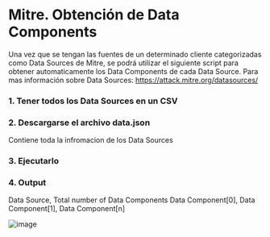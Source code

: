 # Mitre. Obtención de Data Components

Una vez que se tengan las fuentes de un determinado cliente categorizadas como Data Sources de Mitre, se podrá utilizar el siguiente script para obtener automaticamente los Data Components de cada Data Source.
Para mas información sobre Data Sources: https://attack.mitre.org/datasources/


### 1. Tener todos los Data Sources en un CSV

### 2. Descargarse el archivo data.json

Contiene toda la infromacion de los Data Sources

### 3. Ejecutarlo

### 4. Output

Data Source, Total number of Data Components
Data Component[0],
Data Component[1],
Data Component[n]

![image](https://user-images.githubusercontent.com/36732743/204591161-8233a016-a4f0-40c3-be3a-b815d79dcc74.png)






